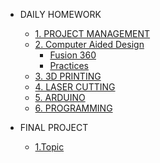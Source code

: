 - DAILY HOMEWORK

  - [1. PROJECT MANAGEMENT](PM/Howtobuild/githubpage.md)
  - [2. Computer Aided Design](PM/CAD/cad.md)
    - [Fusion 360](PM/CAD/fusion_360.md)
    - [Practices](PM/CAD/practicecad.md)
  - [3. 3D PRINTING](PM/3D_print/3d_print.md)
  - [4. LASER CUTTING](PM/Laser_cutting/laser_cutting.md)
  - [5. ARDUINO](PM/Arduino_design/arduino.md)
  - [6. PROGRAMMING](PM/programing/programming.md)
- FINAL PROJECT
  - [1.Topic](FINALPROJECT/topic.md)
